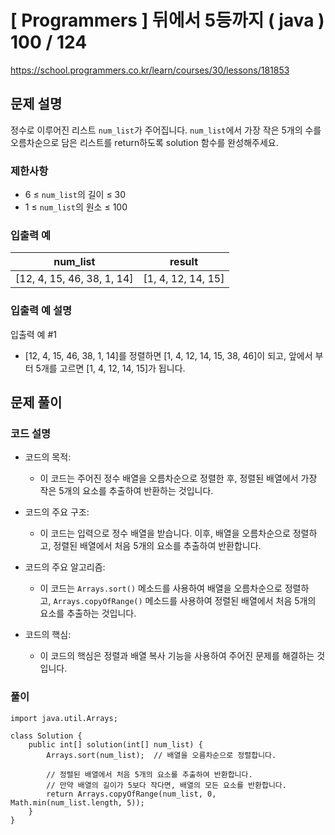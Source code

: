 # [ Programmers ] 뒤에서 5등까지 ( java ) 100 / 124
https://school.programmers.co.kr/learn/courses/30/lessons/181853

## 문제 설명

정수로 이루어진 리스트 `num_list`가 주어집니다. `num_list`에서 가장 작은 5개의 수를 오름차순으로 담은 리스트를 return하도록 solution 함수를 완성해주세요.


### 제한사항

- 6 ≤ `num_list`의 길이 ≤ 30
- 1 ≤ `num_list`의 원소 ≤ 100


### 입출력 예

|num_list|result|
|---|---|
|[12, 4, 15, 46, 38, 1, 14]|[1, 4, 12, 14, 15]|


### 입출력 예 설명

입출력 예 #1

- [12, 4, 15, 46, 38, 1, 14]를 정렬하면 [1, 4, 12, 14, 15, 38, 46]이 되고, 앞에서 부터 5개를 고르면 [1, 4, 12, 14, 15]가 됩니다.

## 문제 풀이
### 코드 설명
- 코드의 목적:
    
    - 이 코드는 주어진 정수 배열을 오름차순으로 정렬한 후, 정렬된 배열에서 가장 작은 5개의 요소를 추출하여 반환하는 것입니다.
- 코드의 주요 구조:
    
    - 이 코드는 입력으로 정수 배열을 받습니다. 이후, 배열을 오름차순으로 정렬하고, 정렬된 배열에서 처음 5개의 요소를 추출하여 반환합니다.
- 코드의 주요 알고리즘:
    
    - 이 코드는 `Arrays.sort()` 메소드를 사용하여 배열을 오름차순으로 정렬하고, `Arrays.copyOfRange()` 메소드를 사용하여 정렬된 배열에서 처음 5개의 요소를 추출하는 것입니다.
- 코드의 핵심:
    
    - 이 코드의 핵심은 정렬과 배열 복사 기능을 사용하여 주어진 문제를 해결하는 것입니다.

### 풀이
```
import java.util.Arrays;

class Solution {
    public int[] solution(int[] num_list) {
        Arrays.sort(num_list);  // 배열을 오름차순으로 정렬합니다.
        
        // 정렬된 배열에서 처음 5개의 요소를 추출하여 반환합니다.
        // 만약 배열의 길이가 5보다 작다면, 배열의 모든 요소를 반환합니다.
        return Arrays.copyOfRange(num_list, 0, Math.min(num_list.length, 5));
    }
}
```

